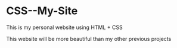 # CSS--My-Site
This is my personal website using HTML + CSS

This website will be more beautiful than my other previous projects
